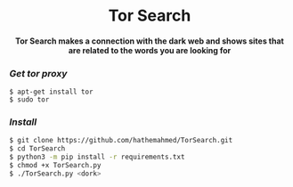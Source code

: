 <h1 align="center">
  <br>
  Tor Search
  <br>
</h1>

<h4 align="center">Tor Search makes a connection with the dark web and shows sites that are related to the words you are looking for</h4>


### _Get tor proxy_
```bach
$ apt-get install tor
$ sudo tor
```

### _Install_
```bash
$ git clone https://github.com/hathemahmed/TorSearch.git
$ cd TorSearch
$ python3 -m pip install -r requirements.txt
$ chmod +x TorSearch.py
$ ./TorSearch.py <dork> 
```
